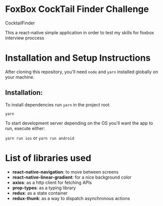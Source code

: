 # FoxBox CockTail Finder Challenge

CocktailFinder

This a react-native simple application in order to test my skills for foxbox interview proccess


# Installation and Setup Instructions

After cloning this repository, you'll need `node` and `yarn` installed globally on your machine.  

## Installation:

To install dependencies run `yarn` in the project root

`yarn`  

To start development server depending on the OS you'll want the app to run, execute either: 

`yarn run ios` or   `yarn run android`

# List of libraries used

* **react-native-navigation**: to move between screens
* **react-native-linear-gradient**: for a nice background color 
* **axios**: as a http client for fetching APIs
* **prop-types**: as a typing library
* **redux**: as a state container
* **redux-thunk**: as a way to dispatch asynchronous actions

